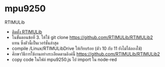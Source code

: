# mpu9250
RTIMULib
* [ติดตั้ง RTIMULib](http://blog.robots.in.th/2017/07/rtimulib-mpu9250-raspberry-pi-3.html)
* ในขั้นตอนข้อที่ 3. ให้ใช้ git clone https://github.com/RTIMULib/RTIMULib2 แทน ซึ่งตัวนี้เป็นเวอร์ชั่นล่าสุด
* compile /Linux/RTIMULibDrive ให้เรียบร้อย (ตัว 10 กับ 11 ยังไม่ได้ลองใช้) 
* ศึกษาวิธีการใช้งานอย่างระเอียดตามลิงค์นี้ https://github.com/RTIMULib/RTIMULib2
* copy code ในไฟล์ mpu9250.js ไป import ใน node-red 
